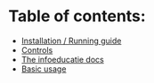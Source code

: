 # Table of contents:

-   [Installation / Running guide](./tutorials/running.md)
-   [Controls](./tutorials/controls.md)
-   [The infoeducatie docs](./actual-docs.md)
-   [Basic usage](./tutorials/sr-latch.md)
